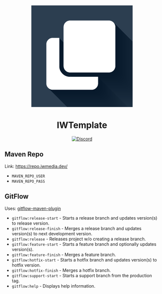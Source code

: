 <div align="center">

![Logo](logo.png)

# IWTemplate

[![Discord](https://img.shields.io/discord/617339081168388110?color=green&label=discord&logo=discord&logoColor=white&style=for-the-badge)](https://discord.gg/mEnDydK)
</div>

## Maven Repo

Link: https://repo.iwmedia.dev/

- `MAVEN_REPO_USER`
- `MAVEN_REPO_PASS`

## GitFlow

Uses: [gitflow-maven-plugin](https://github.com/aleksandr-m/gitflow-maven-plugin)

- `gitflow:release-start` - Starts a release branch and updates version(s) to release version.
- `gitflow:release-finish` - Merges a release branch and updates version(s) to next development version.
- `gitflow:release` - Releases project w/o creating a release branch.
- `gitflow:feature-start` - Starts a feature branch and optionally updates version(s).
- `gitflow:feature-finish` - Merges a feature branch.
- `gitflow:hotfix-start` - Starts a hotfix branch and updates version(s) to hotfix version.
- `gitflow:hotfix-finish` - Merges a hotfix branch.
- `gitflow:support-start` - Starts a support branch from the production tag.
- `gitflow:help` - Displays help information.
